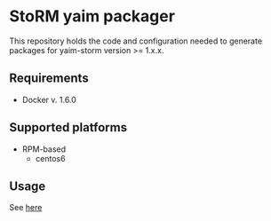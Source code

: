 # StoRM yaim packager

This repository holds the code and configuration needed
to generate packages for yaim-storm version >=  1.x.x.

## Requirements
- Docker v. 1.6.0

## Supported platforms

- RPM-based
	- centos6

## Usage 

See [here](rpm/README.md)
